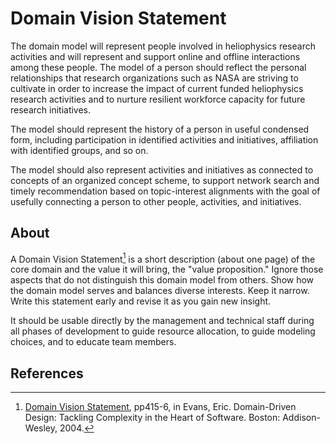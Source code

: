 # Domain Vision Statement

The domain model will represent people involved in heliophysics research activities
and will represent and support online and offline interactions among these people.
The model of a person should reflect the personal relationships that research organizations such as NASA
are striving to cultivate in order to increase the impact of current funded heliophysics research activities
and to nurture resilient workforce capacity for future research initiatives.

The model should represent the history of a person in useful condensed form,
including participation in identified activities and initiatives, affiliation with identified groups, and so on.

The model should also represent activities and initiatives as connected to concepts of an organized concept scheme,
to support network search and timely recommendation based on topic-interest alignments
with the goal of usefully connecting a person to other people, activities, and initiatives.

## About

A <span class="term">Domain Vision Statement</span>[^1] is a short description (about one page)
of the <span class="term">core domain</span> and the value it will bring, the "value proposition."
Ignore those aspects that do not distinguish this domain model from others.
Show how the domain model serves and balances diverse interests.
Keep it narrow.
Write this statement early and revise it as you gain new insight.

It should be usable directly by the management and technical staff during all phases of development
to guide resource allocation, to guide modeling choices, and to educate team members.

## References

[^1]: [Domain Vision Statement](https://files.polyneme.xyz/domain-vision-statement-1696514386.pdf), pp415-6, in Evans, Eric. Domain-Driven Design: Tackling Complexity in the Heart of Software. Boston: Addison-Wesley, 2004.